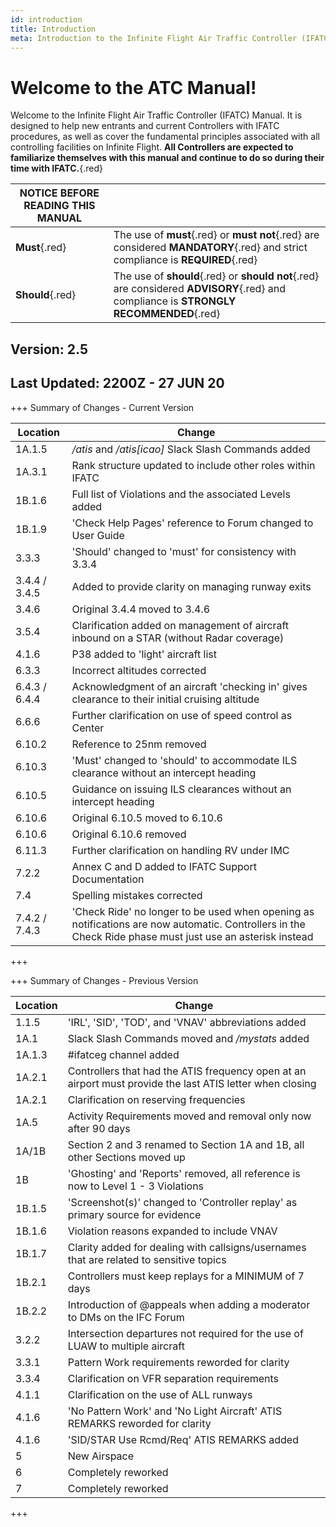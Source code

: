 ```yaml
---
id: introduction
title: Introduction
meta: Introduction to the Infinite Flight Air Traffic Controller (IFATC) Manual.
---
```


# Welcome to the ATC Manual!



Welcome to the Infinite Flight Air Traffic Controller (IFATC) Manual. It is designed to help new entrants and current Controllers with IFATC procedures, as well as cover the fundamental principles associated with all controlling facilities on Infinite Flight. **All Controllers are expected to familiarize themselves with this manual and continue to do so during their time with IFATC.**{.red}



| **NOTICE BEFORE READING THIS MANUAL** |                                                              |
| ------------------------------------- | ------------------------------------------------------------ |
| **Must**{.red}                        | The use of **must**{.red} or **must not**{.red} are considered **MANDATORY**{.red} and strict compliance is **REQUIRED**{.red} |
| **Should**{.red}                      | The use of **should**{.red} or **should not**{.red} are considered **ADVISORY**{.red} and compliance is **STRONGLY RECOMMENDED**{.red} |



## Version: 2.5

## Last Updated: 2200Z - 27 JUN 20



+++ Summary of Changes - Current Version

| Location      | Change                                                       |
| ------------- | ------------------------------------------------------------ |
| 1A.1.5        | */atis* and */atis[icao]* Slack Slash Commands added         |
| 1A.3.1        | Rank structure updated to include other roles within IFATC   |
| 1B.1.6        | Full list of Violations and the associated Levels added      |
| 1B.1.9        | 'Check Help Pages' reference to Forum changed to User Guide  |
| 3.3.3         | 'Should' changed to 'must' for consistency with 3.3.4        |
| 3.4.4 / 3.4.5 | Added to provide clarity on managing runway exits            |
| 3.4.6         | Original 3.4.4 moved to 3.4.6                                |
| 3.5.4         | Clarification added on management of aircraft inbound on a STAR (without Radar coverage) |
| 4.1.6         | P38 added to 'light' aircraft list                           |
| 6.3.3         | Incorrect altitudes corrected                                |
| 6.4.3 / 6.4.4 | Acknowledgment of an aircraft 'checking in' gives clearance to their initial cruising altitude |
| 6.6.6         | Further clarification on use of speed control as Center      |
| 6.10.2        | Reference to 25nm removed                                    |
| 6.10.3        | 'Must' changed to 'should' to accommodate ILS clearance without an intercept heading |
| 6.10.5        | Guidance on issuing ILS clearances without an intercept heading |
| 6.10.6        | Original 6.10.5 moved to 6.10.6                              |
| 6.10.6        | Original 6.10.6 removed                                      |
| 6.11.3        | Further clarification on handling RV under IMC               |
| 7.2.2         | Annex C and D added to IFATC Support Documentation           |
| 7.4           | Spelling mistakes corrected                                  |
| 7.4.2 / 7.4.3 | 'Check Ride' no longer to be used when opening as notifications are now automatic. Controllers in the Check Ride phase must just use an asterisk instead |

+++



+++ Summary of Changes - Previous Version

| Location | Change                                                       |
| -------- | ------------------------------------------------------------ |
| 1.1.5    | 'IRL', 'SID', 'TOD', and 'VNAV' abbreviations added          |
| 1A.1     | Slack Slash Commands moved and */mystats* added              |
| 1A.1.3   | #ifatceg channel added                                       |
| 1A.2.1   | Controllers that had the ATIS frequency open at an airport must provide the last ATIS letter when closing |
| 1A.2.1   | Clarification on reserving frequencies                       |
| 1A.5     | Activity Requirements moved and removal only now after 90 days |
| 1A/1B    | Section 2 and 3 renamed to Section 1A and 1B, all other Sections moved up |
| 1B       | 'Ghosting' and 'Reports' removed, all reference is now to Level 1 - 3 Violations |
| 1B.1.5   | 'Screenshot(s)' changed to 'Controller replay' as primary source for evidence |
| 1B.1.6   | Violation reasons expanded to include VNAV                   |
| 1B.1.7   | Clarity added for dealing with callsigns/usernames that are related to sensitive topics |
| 1B.2.1   | Controllers must keep replays for a MINIMUM of 7 days        |
| 1B.2.2   | Introduction of @appeals when adding a moderator to DMs on the IFC Forum |
| 3.2.2    | Intersection departures not required for the use of LUAW to multiple aircraft |
| 3.3.1    | Pattern Work requirements reworded for clarity               |
| 3.3.4    | Clarification on VFR separation requirements                 |
| 4.1.1    | Clarification on the use of ALL runways                      |
| 4.1.6    | 'No Pattern Work' and 'No Light Aircraft' ATIS REMARKS reworded for clarity |
| 4.1.6    | 'SID/STAR Use Rcmd/Req' ATIS REMARKS added                   |
| 5        | New Airspace                                                 |
| 6        | Completely reworked                                          |
| 7        | Completely reworked                                          |

+++


